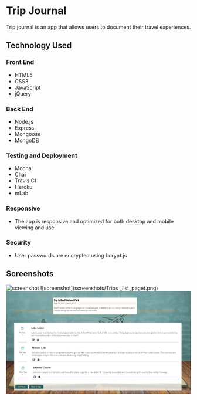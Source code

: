 # Trip Journal
Trip journal is an app that allows users to document their travel experiences. 

## Technology Used

### Front End
- HTML5
- CSS3
- JavaScript
- jQuery

### Back End
- Node.js
- Express
- Mongoose
- MongoDB

### Testing and Deployment
- Mocha
- Chai
- Travis CI
- Heroku
- mLab

### Responsive
- The app is responsive and optimized for both desktop and mobile viewing and use.

### Security
- User passwords are encrypted using bcrypt.js

## Screenshots

![screenshot](screenshots/Landing_page.png)
![screenshot](screenshots/Trips _list_paget.png)
![screenshot](screenshots/Trip_details_page.png)
